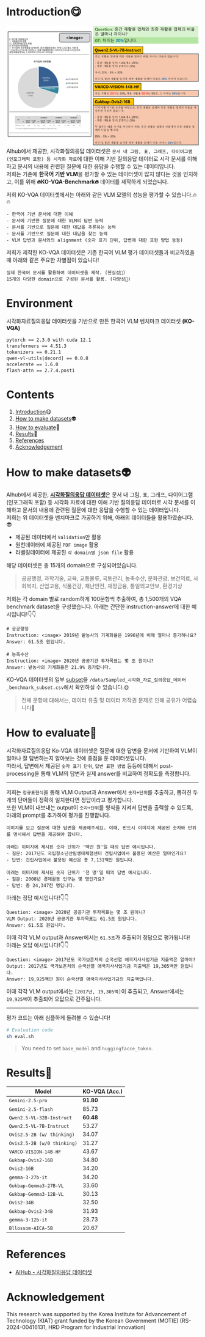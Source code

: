 # Introduction😋
![img](../그림1.png)  
AIhub에서 제공한, 시각화질의응답 데이터셋은 `문서 내 그림, 표, 그래프, 다이어그램(인포그래픽 포함) 등 시각화 자료`에 대한 이해 기반 질의응답 데이터로 시각 문서를 이해하고 문서의 내용에 관련된 질문에 대한 응답을 수행할 수 있는 데이터입니다.  
저희는 기존에 **한국어 기반 VLM**을 평가할 수 있는 데이터셋이 많지 않다는 것을 인지하고, 이를 위해 **🔥KO-VQA-Benchmark🔥** 데이터를 제작하게 되었습니다.  

저희 KO-VQA 데이터셋에서는 아래와 같은 VLM 모델의 성능을 평가할 수 있습니다.🔥🔥
```
- 한국어 기반 문서에 대한 이해
- 문서에 기반한 질문에 대한 VLM의 답변 능력
- 문서를 기반으로 질문에 대한 대답을 추론하는 능력
- 문서를 기반으로 질문에 대한 대답을 찾는 능력
- VLM 답변과 문서와의 alignment (숫자 표기 단위, 답변에 대한 표현 방법 등등)
```

저희가 제작한 KO-VQA 데이터셋은 기존 한국어 VLM 평가 데이터셋들과 비교하였을 때 아래와 같은 주요한 차별점이 있습니다!
```
실제 한국어 문서를 활용하여 데이터셋을 제작. (현실성🌟)
15개의 다양한 domain으로 구성된 문서를 활용. (다양성🌟)
```

# Environment
시각화자료질의응답 데이터셋을 기반으로 만든 한국어 VLM 벤치마크 데이터셋 **(KO-VQA)**

```
pytorch == 2.3.0 with cuda 12.1
transformers == 4.51.3
tokenizers == 0.21.1
qwen-vl-utils[decord] == 0.0.8
accelerate == 1.6.0
flash-attn == 2.7.4.post1
```

# Contents
1. [Introduction](https://github.com/Marker-Inc-Korea/KO-VQA-Benchmark?tab=readme-ov-file#introduction)😋
2. [How to make datasets](https://github.com/Marker-Inc-Korea/KO-VQA-Benchmark?tab=readme-ov-file#how-to-make-datasets)👽
3. [How to evaluate](https://github.com/Marker-Inc-Korea/KO-VQA-Benchmark?tab=readme-ov-file#how-to-evaluate)🦾
4. [Results](https://github.com/Marker-Inc-Korea/KO-VQA-Benchmark?tab=readme-ov-file#results)🌟
5. [References](https://github.com/Marker-Inc-Korea/KO-VQA-Benchmark?tab=readme-ov-file#references)
6. [Acknowledgement](https://github.com/Marker-Inc-Korea/KO-VQA-Benchmark?tab=readme-ov-file#acknowledgement)

# How to make datasets👽
AIhub에서 제공한, [**시각화질의응답 데이터셋**](https://www.aihub.or.kr/aihubdata/data/view.do?currMenu=115&topMenu=100&dataSetSn=71812)은 문서 내 그림, 표, 그래프, 다이어그램(인포그래픽 포함) 등 시각화 자료에 대한 이해 기반 질의응답 데이터로 시각 문서를 이해하고 문서의 내용에 관련된 질문에 대한 응답을 수행할 수 있는 데이터입니다.  
저희는 위 데이터셋을 벤치마크로 가공하기 위해, 아래의 데이터들을 활용하였습니다.😎
- 제공된 데이터에서 `Validation`만 활용
- 원천데이터에 제공된 `PDF image` 활용
- 라벨링데이터에 제공된 `각 domain별 json file` 활용
  
해당 데이터셋은 총 15개의 domain으로 구성되어있습니다.  
> 공공행정, 과학기술, 교육, 교통물류, 국토관리, 농축수산, 문화관광, 보건의료, 사회복지, 산업고용, 식품건강, 재난안전, 재정금융, 통일외교안보, 환경기상
   
저희는 각 domain 별로 random하게 100문항씩 추출하여, 총 1,500개의 VQA benchmark dataset을 구성했습니다.
아래는 간단한 instruction-answer에 대한 예시입니다!👇👇
```
# 공공행정
Instruction: <image> 2019년 밭농사의 기계화율은 1996년에 비해 얼마나 증가하나요?
Answer: 61.5조 원입니다.

# 농축수산
Instruction: <image> 2020년 공공기관 투자목표는 몇 조 원이니?
Answer: 밭농사의 기계화율은 21.9% 증가합니다.
```
  
KO-VQA 데이터셋의 일부 [subset](https://github.com/Marker-Inc-Korea/KO-VQA-Benchmark/blob/main/data/Sampled_%EC%8B%9C%EA%B0%81%ED%99%94_%EC%9E%90%EB%A3%8C_%EC%A7%88%EC%9D%98%EC%9D%91%EB%8B%B5_%EB%8D%B0%EC%9D%B4%ED%84%B0_benchmark_subset.csv)을 `/data/Sampled_시각화_자료_질의응답_데이터_benchmark_subset.csv`에서 확인하실 수 있습니다.🌞
> 전체 문항에 대해서는, 데이터 유출 및 데이터 저작권 문제로 인해 공유가 어렵습니다🤫

# How to evaluate🦾
시각화자료질의응답 Ko-VQA 데이터셋은 질문에 대한 답변을 문서에 기반하여 VLM이 얼마나 잘 답변하는지 알아보는 것에 중점을 둔 데이터셋입니다.  
따라서, 답변에서 제공된 `숫자 표기 단위`, `답변 표현 방법` 등등에 대해서 post-processing을 통해 VLM의 답변과 실제 answer를 비교하여 정확도를 측정합니다.  

---

저희는 `정규표현식`을 통해 VLM Output과 Answer에서 `숫자+단위`를 추출하고, 뽑혀진 두 개의 단어들이 정확히 일치한다면 정답이라고 평가합니다.  
또한 VLM이 내보내는 output이 `숫자+단위`를 형식을 지켜서 답변을 출력할 수 있도록, 아래의 prompt를 추가하여 평가를 진행합니다.
```
이미지를 보고 질문에 대한 답변을 제공해주세요. 이때, 반드시 이미지에 제공된 숫자와 단위를 명시해서 답변을 제공해야 합니다.

아래는 이미지에 제시된 숫자 단위가 '백만 원'일 때의 답변 예시입니다.
- 질문: 2017년도 국립청소년산림생태체험센터 건립사업에서 불용된 예산은 얼마인가요?
- 답변: 건립사업에서 불용된 예산은 총 7,131백만 원입니다.

아래는 이미지에 제시된 숫자 단위가 '천 명'일 때의 답변 예시입니다.
- 질문: 2008년 경제활동 인구는 몇 명인가요?
- 답변: 총 24,347천 명입니다.
```
  
아래는 정답 예시입니다!👇👇
```
Question: <image> 2020년 공공기관 투자목표는 몇 조 원이니?
VLM Output: 2020년 공공기관 투자목표는 61.5조 원입니다.
Answer: 61.5조 원입니다.
```
이때 각각 VLM output과 Answer에서는 `61.5조`가 추출되어 정답으로 평가됩니다!  
아래는 오답 예시입니다!👇👇
```
Question: <image> 2017년도 국가보훈처의 순국선열 애국지사사업기금 지출액은 얼마야?
Output: 2017년도 국가보훈처의 순국선열 애국지사사업기금 지출액은 19,305백만 원입니다.
Answer: 19,925백만 원이 순국선열 애국지사사업기금의 지출액입니다.
```
이때 각각 VLM output에서는 `[2017년, 19,305백]`이 추출되고, Answer에서는 `19,925백`이 추출되어 오답으로 간주됩니다.  

---

평가 코드는 아래 심플하게 돌려볼 수 있습니다!  
```bash
# Evaluation code
sh eval.sh
```
> You need to set `base_model` and `huggingfacce_token`.
  
# Results🌟
| Model | KO-VQA (Acc.) |
| ------------- | ------------- |
| `Gemini-2.5-pro` | **91.80** |
| `Gemini-2.5-flash` | 85.73 | 
| `Qwen2.5-VL-32B-Instruct` | **60.48** |
| `Qwen2.5-VL-7B-Instruct` | 53.27 |
| `Ovis2.5-2B (w/ thinking)` | 34.07 |
| `Ovis2.5-2B (w/0 thinking)` | 31.27 |
| `VARCO-VISION-14B-HF` | 43.67 |
| `Gukbap-Ovis2-16B` | 34.80 |
| `Ovis2-16B` | 34.20 |
| `gemma-3-27b-it` | 34.20 |
| `Gukbap-Gemma3-27B-VL` | 33.60 |
| `Gukbap-Gemma3-12B-VL` | 30.13 |
| `Ovis2-34B` | 32.50 |
| `Gukbap-Ovis2-34B` | 31.93 |
| `gemma-3-12b-it` | 28.73 |
| `Bllossom-AICA-5B` | 20.67 |
   
# References
- [AIHub - 시각화질의응답 데이터셋](https://www.aihub.or.kr/aihubdata/data/view.do?currMenu=115&topMenu=100&dataSetSn=71812)

# Acknowledgement 
This research was supported by the Korea Institute for Advancement of Technology (KIAT) grant funded by the Korean Government (MOTIE) (RS-2024-00416131, HRD Program for Industrial Innovation)
